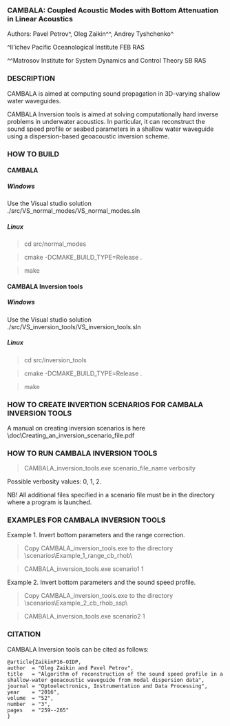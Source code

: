 ### CAMBALA: Coupled Acoustic Modes with Bottom Attenuation in Linear Acoustics

Authors:
Pavel Petrov^, Oleg Zaikin^^, Andrey Tyshchenko^

^Il'ichev Pacific Oceanological Institute FEB RAS

^^Matrosov Institute for System Dynamics and Control Theory SB RAS

### DESCRIPTION

CAMBALA is aimed at computing sound propagation in 3D-varying shallow water waveguides.

CAMBALA Inversion tools is aimed at solving computationally hard inverse problems
in underwater acoustics. In particular, it can reconstruct the sound speed profile
or seabed parameters in a shallow water waveguide using a dispersion-based geoacoustic 
inversion scheme.

### HOW TO BUILD

#### CAMBALA

##### Windows

Use the Visual studio solution ./src/VS_normal_modes/VS_normal_modes.sln

##### Linux

> cd src/normal_modes

> cmake -DCMAKE_BUILD_TYPE=Release .

> make

#### CAMBALA Inversion tools

##### Windows

Use the Visual studio solution ./src/VS_inversion_tools/VS_inversion_tools.sln

##### Linux

> cd src/inversion_tools

> cmake -DCMAKE_BUILD_TYPE=Release .

> make

### HOW TO CREATE INVERTION SCENARIOS FOR CAMBALA INVERSION TOOLS

A manual on creating inversion scenarios is here
\doc\Creating_an_inversion_scenario_file.pdf

### HOW TO RUN CAMBALA INVERSION TOOLS

> CAMBALA_inversion_tools.exe scenario_file_name verbosity

Possible verbosity values: 0, 1, 2.

NB! All additional files specified in a scenario file must be in the directory
where a program is launched. 

### EXAMPLES FOR CAMBALA INVERSION TOOLS

Example 1. Invert bottom parameters and the range correction.

> Copy CAMBALA_inversion_tools.exe to the directory \scenarios\Example_1_range_cb_rhob\

> CAMBALA_inversion_tools.exe scenario1 1

Example 2. Invert bottom parameters and the sound speed profile.

> Copy CAMBALA_inversion_tools.exe to the directory \scenarios\Example_2_cb_rhob_ssp\

> CAMBALA_inversion_tools.exe scenario2 1

### CITATION

CAMBALA Inversion tools can be cited as follows:

```
@article{ZaikinP16-OIDP,
author  = "Oleg Zaikin and Pavel Petrov",
title   = "Algorithm of reconstruction of the sound speed profile in a shallow-water geoacoustic waveguide from modal dispersion data",
journal = "Optoelectronics, Instrumentation and Data Processing",
year    = "2016",
volume  = "52",
number  = "3",
pages   = "259--265"
}
